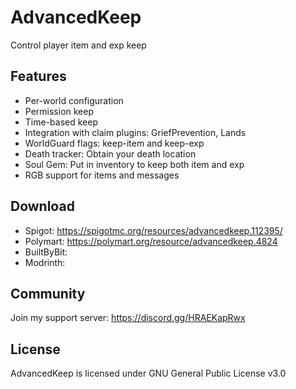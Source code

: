 # AdvancedKeep

Control player item and exp keep

## Features
- Per-world configuration
- Permission keep
- Time-based keep
- Integration with claim plugins: GriefPrevention, Lands
- WorldGuard flags: keep-item and keep-exp
- Death tracker: Obtain your death location
- Soul Gem: Put in inventory to keep both item and exp
- RGB support for items and messages

## Download

- Spigot: https://spigotmc.org/resources/advancedkeep.112395/
- Polymart: https://polymart.org/resource/advancedkeep.4824
- BuiltByBit: 
- Modrinth: 

## Community

Join my support server: https://discord.gg/HRAEKapRwx

## License

AdvancedKeep is licensed under GNU General Public License v3.0